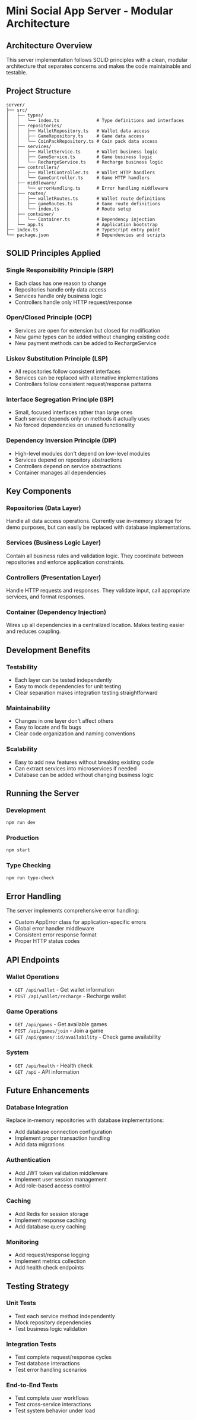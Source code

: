 # Mini Social App Server - Modular Architecture

## Architecture Overview

This server implementation follows SOLID principles with a clean, modular architecture that separates concerns and makes the code maintainable and testable.

## Project Structure

```
server/
├── src/
│   ├── types/
│   │   └── index.ts              # Type definitions and interfaces
│   ├── repositories/
│   │   ├── WalletRepository.ts   # Wallet data access
│   │   ├── GameRepository.ts     # Game data access
│   │   └── CoinPackRepository.ts # Coin pack data access
│   ├── services/
│   │   ├── WalletService.ts      # Wallet business logic
│   │   ├── GameService.ts        # Game business logic
│   │   └── RechargeService.ts    # Recharge business logic
│   ├── controllers/
│   │   ├── WalletController.ts   # Wallet HTTP handlers
│   │   └── GameController.ts     # Game HTTP handlers
│   ├── middleware/
│   │   └── errorHandling.ts      # Error handling middleware
│   ├── routes/
│   │   ├── walletRoutes.ts       # Wallet route definitions
│   │   ├── gameRoutes.ts         # Game route definitions
│   │   └── index.ts              # Route setup
│   ├── container/
│   │   └── Container.ts          # Dependency injection
│   └── app.ts                    # Application bootstrap
├── index.ts                      # TypeScript entry point
└── package.json                  # Dependencies and scripts
```

## SOLID Principles Applied

### Single Responsibility Principle (SRP)
- Each class has one reason to change
- Repositories handle only data access
- Services handle only business logic
- Controllers handle only HTTP request/response

### Open/Closed Principle (OCP)
- Services are open for extension but closed for modification
- New game types can be added without changing existing code
- New payment methods can be added to RechargeService

### Liskov Substitution Principle (LSP)
- All repositories follow consistent interfaces
- Services can be replaced with alternative implementations
- Controllers follow consistent request/response patterns

### Interface Segregation Principle (ISP)
- Small, focused interfaces rather than large ones
- Each service depends only on methods it actually uses
- No forced dependencies on unused functionality

### Dependency Inversion Principle (DIP)
- High-level modules don't depend on low-level modules
- Services depend on repository abstractions
- Controllers depend on service abstractions
- Container manages all dependencies

## Key Components

### Repositories (Data Layer)
Handle all data access operations. Currently use in-memory storage for demo purposes, but can easily be replaced with database implementations.

### Services (Business Logic Layer)
Contain all business rules and validation logic. They coordinate between repositories and enforce application constraints.

### Controllers (Presentation Layer)
Handle HTTP requests and responses. They validate input, call appropriate services, and format responses.

### Container (Dependency Injection)
Wires up all dependencies in a centralized location. Makes testing easier and reduces coupling.

## Development Benefits

### Testability
- Each layer can be tested independently
- Easy to mock dependencies for unit testing
- Clear separation makes integration testing straightforward

### Maintainability
- Changes in one layer don't affect others
- Easy to locate and fix bugs
- Clear code organization and naming conventions

### Scalability
- Easy to add new features without breaking existing code
- Can extract services into microservices if needed
- Database can be added without changing business logic

## Running the Server

### Development
```bash
npm run dev
```

### Production
```bash
npm start
```

### Type Checking
```bash
npm run type-check
```

## Error Handling

The server implements comprehensive error handling:
- Custom AppError class for application-specific errors
- Global error handler middleware
- Consistent error response format
- Proper HTTP status codes

## API Endpoints

### Wallet Operations
- `GET /api/wallet` - Get wallet information
- `POST /api/wallet/recharge` - Recharge wallet

### Game Operations
- `GET /api/games` - Get available games
- `POST /api/games/join` - Join a game
- `GET /api/games/:id/availability` - Check game availability

### System
- `GET /api/health` - Health check
- `GET /api` - API information

## Future Enhancements

### Database Integration
Replace in-memory repositories with database implementations:
- Add database connection configuration
- Implement proper transaction handling
- Add data migrations

### Authentication
- Add JWT token validation middleware
- Implement user session management
- Add role-based access control

### Caching
- Add Redis for session storage
- Implement response caching
- Add database query caching

### Monitoring
- Add request/response logging
- Implement metrics collection
- Add health check endpoints

## Testing Strategy

### Unit Tests
- Test each service method independently
- Mock repository dependencies
- Test business logic validation

### Integration Tests
- Test complete request/response cycles
- Test database interactions
- Test error handling scenarios

### End-to-End Tests
- Test complete user workflows
- Test cross-service interactions
- Test system behavior under load
